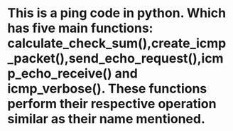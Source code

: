 # This is a ping code in python. Which has five main functions: calculate_check_sum(),create_icmp_packet(),send_echo_request(),icmp_echo_receive() and icmp_verbose(). These functions perform their respective operation similar as their name mentioned.
